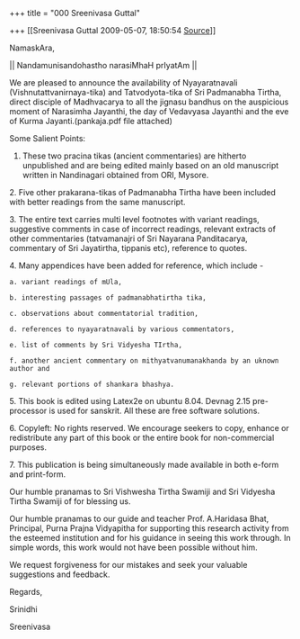 +++
title = "000 Sreenivasa Guttal"

+++
[[Sreenivasa Guttal	2009-05-07, 18:50:54 [Source](https://groups.google.com/g/bvparishat/c/AxsFUg3GuqA)]]



NamaskAra,

  

\|\| Nandamunisandohastho narasiMhaH prIyatAm \|\|

  

We are pleased to announce the availability of Nyayaratnavali (Vishnutattvanirnaya-tika) and Tatvodyota-tika of Sri Padmanabha Tirtha, direct disciple of Madhvacarya to all the jignasu bandhus on the auspicious moment of Narasimha Jayanthi, the day of Vedavyasa Jayanthi and the eve of Kurma Jayanti.(pankaja.pdf file attached)

  

Some Salient Points:

  

1. These two pracina tikas (ancient commentaries) are hitherto unpublished and are being edited mainly based on an old manuscript written in Nandinagari obtained from ORI, Mysore.

  

2\. Five other prakarana-tikas of Padmanabha Tirtha have been included with better readings from the same manuscript.

  

3\. The entire text carries multi level footnotes with variant readings, suggestive comments in case of incorrect readings, relevant extracts of other commentaries (tatvamanajri of Sri Nayarana Panditacarya, commentary of Sri Jayatirtha, tippanis etc), reference to quotes.

  

4\. Many appendices have been added for reference, which include -

    a. variant readings of mUla,

    b. interesting passages of padmanabhatirtha tika,

    c. observations about commentatorial tradition,

    d. references to nyayaratnavali by various commentators,

    e. list of comments by Sri Vidyesha TIrtha,

    f. another ancient commentary on mithyatvanumanakhanda by an uknown author and

    g. relevant portions of shankara bhashya.

  

5\. This book is edited using Latex2e on ubuntu 8.04. Devnag 2.15 pre-processor is used for sanskrit. All these are free software solutions.

  

6\. Copyleft: No rights reserved. We encourage seekers to copy, enhance or redistribute any part of this book or the entire book for non-commercial purposes.

  

7\. This publication is being simultaneously made available in both e-form and print-form.

  

Our humble pranamas to Sri Vishwesha Tirtha Swamiji and Sri Vidyesha Tirtha Swamiji of for blessing us.

  

Our humble pranamas to our guide and teacher Prof. A.Haridasa Bhat, Principal, Purna Prajna Vidyapitha for supporting this research activity from the esteemed institution and for his guidance in seeing this work through. In simple words, this work would not have been possible without him.

  

We request forgiveness for our mistakes and seek your valuable suggestions and feedback.

  

Regards,

  

Srinidhi

Sreenivasa

